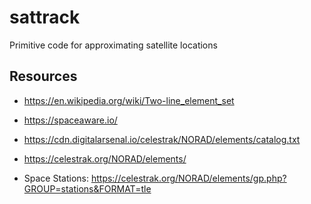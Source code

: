 # sattrack
Primitive code for approximating satellite locations

## Resources

 * https://en.wikipedia.org/wiki/Two-line_element_set

 * https://spaceaware.io/
 * https://cdn.digitalarsenal.io/celestrak/NORAD/elements/catalog.txt


 * https://celestrak.org/NORAD/elements/
 * Space Stations: https://celestrak.org/NORAD/elements/gp.php?GROUP=stations&FORMAT=tle


